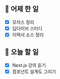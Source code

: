 ## 🐣 어제 한 일

- [x] 모자스 정리
- [x] 딥다이브 스터디
- [x] 이력서 소스 정리

## 🐤 오늘 할 일

- [x] Next.js 강의 듣기
- [x] 컴포넌트 설계도 그리기